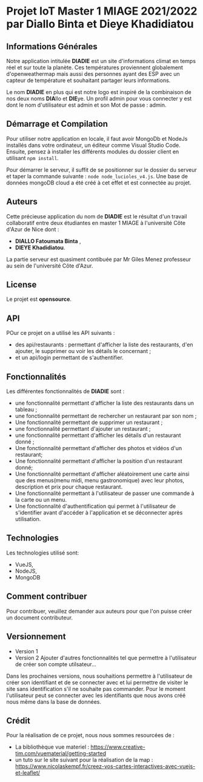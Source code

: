 # Projet IoT Master 1 MIAGE 2021/2022 par Diallo Binta et Dieye Khadidiatou

## Informations Générales
Notre application intitulée **DIADIE** est un site d'informations climat en temps réel et sur toute la planète. Ces températures proviennent globalement d'openweathermap mais aussi des personnes ayant des ESP avec un capteur de température et souhaitant partager leurs informations.

Le nom **DIADIE** en plus qui est notre logo est inspiré de la combinaison de nos deux noms **DIA**llo et **DIE**ye.
Un profil admin pour vous connecter y est dont le nom d'utilisateur est admin et son Mot de passe : admin.
## Démarrage et Compilation
Pour utiliser notre application en locale, il faut avoir MongoDb et NodeJs installés dans votre ordinateur, un éditeur comme Visual Studio Code.
Ensuite, pensez à installer les différents modules du dossier client en utilisant `npm install`.

Pour démarrer le serveur, il suffit de se positionner sur le dossier du serveur et taper la commande suivante : `node node_lucioles_v4.js`.
Une base de données mongoDB cloud a été créé à cet effet et est connectée au projet.

## Auteurs
Cette précieuse application du nom de **DIADIE** est le résultat d'un travail collaboratif entre deux étudiantes en master 1 MIAGE à l'université Côte d'Azur de Nice dont :
- **DIALLO Fatoumata Binta** ,
- **DIEYE Khadidiatou**.

La partie serveur est quasiment contibuée par Mr Giles Menez professeur au sein de l'université Côte d'Azur.

## License
Le projet est **opensource**.

## API
POur ce projet on a utilisé les API suivants :
- des api/restaurants : permettant d'afficher la liste des restaurants, d'en ajouter, le supprimer ou voir les détails le concernant ;
- et un api/login permettant de s'authentifier.

## Fonctionnalités
Les différentes fonctionnalités de **DIADIE** sont :
- une fonctionnalité permettant d'afficher la liste des restaurants dans un tableau ;
- une fonctionnalité permettant de rechercher un restaurant par son nom ;
- Une fonctionnalité permettant de supprimer un restaurant ;
- une fonctionnalité permettant d'ajouter un restaurant ;
- une fonctionnalité permettant d'afficher les détails d'un restaurant donné ;
- Une fonctionnalité permettant d'afficher des photos et vidéos d'un restaurant;
- Une fonctionnalité permettant d'afficher la position d'un restaurant donné;
- Une fonctionnalité permettant d'afficher aléatoirement une carte ainsi que des menus(menu midi, menu gastronomique) avec leur photos, description et prix pour chaque restaurant. 
- Une fonctionnalité permettant à l'utilisateur de passer une commande à la carte ou un menu.
- Une fonctionnalité d'authentification qui permet à l'utilisateur de s'identifier avant d'accéder à l'application et se déconnecter après utilisation. 

## Technologies
Les technologies utilisé sont:
- VueJS,
- NodeJS,
- MongoDB

## Comment contribuer
Pour contribuer, veuillez demander aux auteurs pour que l'on puisse créer un document contributeur.

## Versionnement
- Version 1
- Version 2 Ajouter d'autres fonctionnalités tel que permettre à l'utilisateur de créer son compte utilsateur...

Dans les prochaines versions, nous souhaitions permettre à l'utilisateur de créer son identifiant et de se connecter avec et lui permettre de visiter le site sans identification s'il ne souhaite pas commander.
Pour le moment l'utilisateur peut se connecter avec les identifiants que nous avons créé nous même dans la base de données.

## Crédit

Pour la réalisation de ce projet, nous nous sommes resourcées de :
- La bibliothèque vue materiel : https://www.creative-tim.com/vuematerial/getting-started  
- un tuto sur le site suivant pour la réalisation de la map : https://www.nicolaskempf.fr/creez-vos-cartes-interactives-avec-vuejs-et-leaflet/

